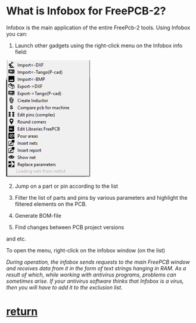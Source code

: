# What is Infobox for FreePCB-2?

Infobox is the main application of the entire FreePcb-2 tools.
Using Infobox you can: 

1) Launch other gadgets using the right-click menu on the Infobox info field:

![](pictures/ib_apps.png)

2) Jump on a part or pin according to the list

3) Filter the list of parts and pins by various parameters and highlight the filtered elements on the PCB.

4) Generate BOM-file

5) Find changes between PCB project versions

and etc.

To open the menu, right-click on the infobox window (on the list)

_During operation, the infobox sends requests to the main FreePCB window and receives data from it in the form of text strings hanging in RAM. As a result of which, while working with antivirus programs, problems can sometimes arise. If your antivirus software thinks that Infobox is a virus, then you will have to add it to the exclusion list._

# [return](How_to.md)
